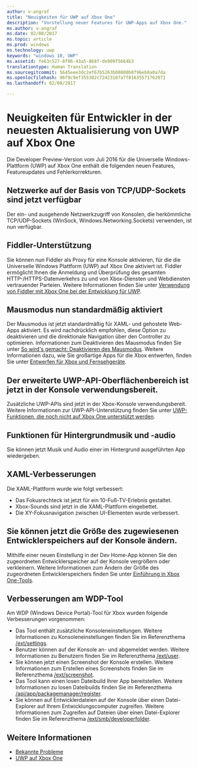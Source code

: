 ```yaml
---
author: v-angraf
title: "Neuigkeiten für UWP auf Xbox One"
description: "Vorstellung neuer Features für UWP-Apps auf Xbox One."
ms.author: v-angraf
ms.date: 02/08/2017
ms.topic: article
ms.prod: windows
ms.technology: uwp
keywords: "windows 10, UWP"
ms.assetid: fe63c527-8f06-43a5-868f-de909f5664b3
translationtype: Human Translation
ms.sourcegitcommit: 5645eee3dc2ef67b5263b08800b0f96eb8a0a7da
ms.openlocfilehash: 96f9c9ef355382c72423187a7f81635571762071
ms.lasthandoff: 02/08/2017

---
```


# <a name="whats-new-for-developers-in-the-latest-update-of-uwp-on-xbox-one"></a>Neuigkeiten für Entwickler in der neuesten Aktualisierung von UWP auf Xbox One

Die Developer Preview-Version vom Juli 2016 für die Universelle Windows-Plattform (UWP) auf Xbox One enthält die folgenden neuen Features, Featureupdates und Fehlerkorrekturen.

## <a name="networking-using-tcpudp-sockets-is-now-available"></a>Netzwerke auf der Basis von TCP/UDP-Sockets sind jetzt verfügbar  
Der ein- und ausgehende Netzwerkzugriff von Konsolen, die herkömmliche TCP/UDP-Sockets (WinSock, Windows.Networking.Sockets) verwenden, ist nun verfügbar.

## <a name="fiddler-support"></a>Fiddler-Unterstützung
Sie können nun Fiddler als Proxy für eine Konsole aktivieren, für die die Universelle Windows Plattform (UWP) auf Xbox One aktiviert ist. Fiddler ermöglicht Ihnen die Anmeldung und Überprüfung des gesamten HTTP-/HTTPS-Datenverkehrs zu und von Xbox-Diensten und Webdiensten vertrauender Parteien. Weitere Informationen finden Sie unter [Verwendung von Fiddler mit Xbox One bei der Entwicklung für UWP](uwp-fiddler.md).

## <a name="mouse-mode-is-now-enabled-by-default"></a>Mausmodus nun standardmäßig aktiviert
Der Mausmodus ist jetzt standardmäßig für XAML- und gehostete Web-Apps aktiviert.
Es wird nachdrücklich empfohlen, diese Option zu deaktivieren und die direktionale Navigation über den Controller zu optimieren.
Informationen zum Deaktivieren des Mausmodus finden Sie unter [So wird's gemacht: Deaktivieren des Mausmodus](how-to-disable-mouse-mode.md).
Weitere Informationen dazu, wie Sie großartige Apps für die Xbox entwerfen, finden Sie unter [Entwerfen für Xbox und Fernsehgeräte](../input-and-devices/designing-for-tv.md#mouse-mode).

## <a name="extended-uwp-api-surface-area-is-now-functional-on-the-console"></a>Der erweiterte UWP-API-Oberflächenbereich ist jetzt in der Konsole verwendungsbereit.
Zusätzliche UWP-APIs sind jetzt in der Xbox-Konsole verwendungsbereit. Weitere Informationen zur UWP-API-Unterstützung finden Sie unter [UWP-Funktionen, die noch nicht auf Xbox One unterstützt werden](http://go.microsoft.com/fwlink/p/?LinkID=760755). 

## <a name="background-music-and-audio-capabilities"></a>Funktionen für Hintergrundmusik und -audio
Sie können jetzt Musik und Audio einer im Hintergrund ausgeführten App wiedergeben.

## <a name="xaml-improvements"></a>XAML-Verbesserungen
Die XAML-Plattform wurde wie folgt verbessert:
-    Das Fokusrechteck ist jetzt für ein 10-Fuß-TV-Erlebnis gestaltet.
-    Xbox-Sounds sind jetzt in die XAML-Plattform eingebettet.
-    Die XY-Fokusnavigation zwischen UI-Elementen wurde verbessert. 

## <a name="you-can-now-change-the-size-of-allocated-developer-storage-on-the-console"></a>Sie können jetzt die Größe des zugewiesenen Entwicklerspeichers auf der Konsole ändern.
Mithilfe einer neuen Einstellung in der Dev Home-App können Sie den zugeordneten Entwicklerspeicher auf der Konsole vergrößern oder verkleinern. Weitere Informationen zum Ändern der Größe des zugeordneten Entwicklerspeichers finden Sie unter [Einführung in Xbox One-Tools](introduction-to-xbox-tools.md).

## <a name="wdp-tool-enhancements"></a>Verbesserungen am WDP-Tool
Am WDP (Windows Device Portal)-Tool für Xbox wurden folgende Verbesserungen vorgenommen:
 - Das Tool enthält zusätzliche Konsoleneinstellungen. Weitere Informationen zu Konsoleneinstellungen finden Sie im Referenzthema [/ext/settings](wdp-xboxsettings-api.md). 
 - Benutzer können auf der Konsole an- und abgemeldet werden. Weitere Informationen zu Benutzern finden Sie im Referenzthema [/ext/user](wdp-user-management.md).
 - Sie können jetzt einen Screenshot der Konsole erstellen. Weitere Informationen zum Erstellen eines Screenshots finden Sie im Referenzthema [/ext/screenshot](wdp-media-capture-api.md).
 - Das Tool kann einen losen Dateibuild Ihrer App bereitstellen. Weitere Informationen zu losen Dateibuilds finden Sie im Referenzthema [/api/app/packagemanager/register](wdp-loose-folder-register-api.md).
 - Sie können auf Entwicklerdateien auf der Konsole über einen Datei-Explorer auf Ihrem Entwicklungscomputer zugreifen. Weitere Informationen zum Zugreifen auf Dateien über einen Datei-Explorer finden Sie im Referenzthema [/ext/smb/developerfolder](wdp-smb-api.md).

## <a name="see-also"></a>Weitere Informationen
- [Bekannte Probleme](known-issues.md)
- [UWP auf Xbox One](index.md)

